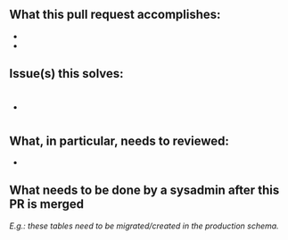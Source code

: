 ## What this pull request accomplishes:

- 
- 

## Issue(s) this solves:

- #

## What, in particular, needs to reviewed:

- 

## What needs to be done by a sysadmin after this PR is merged

_E.g.: these tables need to be migrated/created in the production schema._
